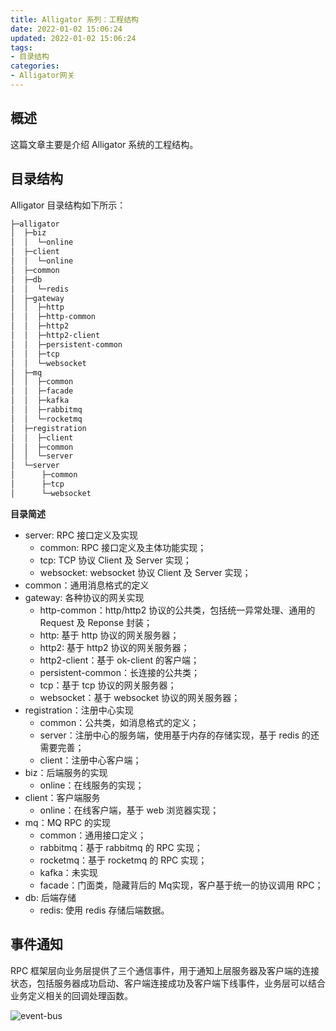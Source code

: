 ```yaml
---
title: Alligator 系列：工程结构
date: 2022-01-02 15:06:24
updated: 2022-01-02 15:06:24
tags:
- 目录结构
categories:
- Alligator网关
---
```


## 概述
这篇文章主要是介绍 Alligator 系统的工程结构。

<!-- more -->

## 目录结构
Alligator 目录结构如下所示：

```bash
├─alligator
│  ├─biz
│  │  └─online
│  ├─client
│  │  └─online
│  ├─common
│  ├─db
│  │  └─redis
│  ├─gateway
│  │  ├─http
│  │  ├─http-common
│  │  ├─http2
│  │  ├─http2-client
│  │  ├─persistent-common
│  │  ├─tcp
│  │  └─websocket
│  ├─mq
│  │  ├─common
│  │  ├─facade
│  │  ├─kafka
│  │  ├─rabbitmq
│  │  └─rocketmq
│  ├─registration
│  │  ├─client
│  │  ├─common
│  │  └─server
│  └─server
│      ├─common
│      ├─tcp
│      └─websocket
```

**目录简述**
- server: RPC 接口定义及实现
    - common: RPC 接口定义及主体功能实现；
    - tcp: TCP 协议 Client 及 Server 实现；
    - websocket: websocket 协议 Client 及 Server 实现；
- common：通用消息格式的定义
- gateway: 各种协议的网关实现
    - http-common：http/http2 协议的公共类，包括统一异常处理、通用的 Request 及 Reponse 封装；
    - http: 基于 http 协议的网关服务器；
    - http2: 基于 http2 协议的网关服务器；
    - http2-client：基于 ok-client 的客户端；
    - persistent-common：长连接的公共类；
    - tcp：基于 tcp 协议的网关服务器；
    - websocket：基于 websocket 协议的网关服务器；
- registration：注册中心实现
    - common：公共类，如消息格式的定义；
    - server：注册中心的服务端，使用基于内存的存储实现，基于 redis 的还需要完善；
    - client：注册中心客户端；
- biz：后端服务的实现
    - online：在线服务的实现；
- client：客户端服务
    - online：在线客户端，基于 web 浏览器实现；
- mq：MQ RPC 的实现
    - common：通用接口定义；
    - rabbitmq：基于 rabbitmq 的 RPC 实现；
    - rocketmq：基于 rocketmq 的 RPC 实现；
    - kafka：未实现
    - facade：门面类，隐藏背后的 Mq实现，客户基于统一的协议调用 RPC；
- db: 后端存储
    - redis: 使用 redis 存储后端数据。

## 事件通知
RPC 框架层向业务层提供了三个通信事件，用于通知上层服务器及客户端的连接状态，包括服务器成功启动、客户端连接成功及客户端下线事件，业务层可以结合业务定义相关的回调处理函数。

![event-bus](/images/alligator/event-bus.jpg "event-bus")